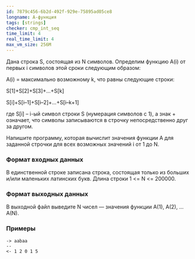 ```yaml
---
id: 7879c456-6b2d-492f-929e-75895ad05ce8
longname: А-функция
tags: [strings]
checker: cmp_int_seq
time_limit: 4
real_time_limit: 4
max_vm_size: 256M
---
```


Дана строка S, состоящая из N символов. Определим функцию A(i) от первых i символов этой сроки следующим образом:

A(i) = максимально возможному k, что равны следующие строки:

S[1]+S[2]+S[3]+…+S[k]

S[i]+S[i–1]+S[i–2]+…+S[i–k+1]

где S[i] – i-ый символ строки S (нумерация символов с 1), а знак + означает, что символы записываются в строчку непосредственно друг за другом.

Напишите программу, которая вычислит значения функции A для заданной строчки для всех возможных значений i от 1 до N.

### Формат входных данных

В единственной строке записана строка, состоящая только из больших и/или маленьких латинских букв. Длина строки 1 <= N <= 200000.

### Формат выходных данных

В выходной файл выведите N чисел — значения функции A(1), A(2), … A(N).

### Примеры

```
-> aabaa
--
<- 1 2 0 1 5
```
